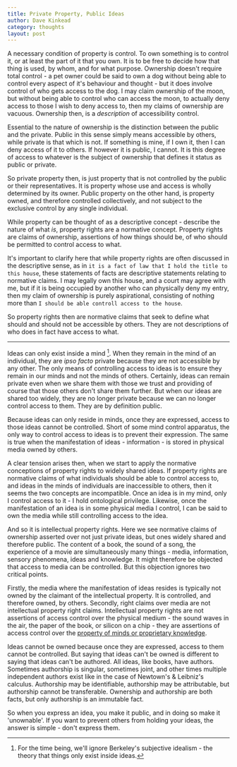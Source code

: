 ```yaml
---
title: Private Property, Public Ideas
author: Dave Kinkead
category: thoughts
layout: post
---
```


A necessary condition of property is control.  To own something is to control it, or at least the part of it that you own.  It is to be free to decide how that thing is used, by whom, and for what purpose.  Ownership doesn't require total control - a pet owner could be said to own a dog without being able to control every aspect of it's behaviour and thought - but it does involve control of who gets access to the dog.  I may claim ownership of the moon, but without being able to control who can access the moon, to actually deny access to those I wish to deny access to, then my claims of ownership are vacuous.  Ownership then, is a _description_ of accessibility control.

Essential to the nature of ownership is the distinction between the public and the private.  Public in this sense simply means accessible by others, while private is that which is not.  If something is mine, if I own it, then I can deny access of it to others.  If however it is public, I cannot.  It is this degree of access to whatever is the subject of ownership that defines it status as public or private.

So private property then, is just property that is not controlled by the public or their representatives.  It is property whose use and access is wholly determined by its owner.  Public property on the other hand, is property owned, and therefore controlled collectively, and not subject to the exclusive control by any single individual.  

While property can be thought of as a descriptive concept - describe the nature of what _is_, property rights are a normative concept.  Property rights are claims of ownership, assertions of how things should be, of who should be permitted to control access to what.

It's important to clarify here that while property rights are often discussed in the descriptive sense, as in `it is a fact of law that I hold the title to this house`, these statements of facts are descriptive statements relating to normative claims.  I may legally own this house, and a court may agree with me, but if it is being occupied by another who can physically deny my entry, then my claim of ownership is purely aspirational, consisting of nothing more than `I should be able controll access to the house`.

So property rights then are normative claims that seek to define what should and should not be accessible by others.  They are not descriptions of who does in fact have access to what.

---

Ideas can only exist inside a mind [^Berkeley].  When they remain in the mind of an individual, they are _ipso facto_ private because they are not accessible by any other.  The only means of controlling access to ideas is to ensure they remain in our minds and not the minds of others.  Certainly, ideas can remain private even when we share them with those we trust and providing of course that those others don't share them further.  But when our ideas are shared too widely, they are no longer private because we can no longer control access to them.  They are by definition public.

Because ideas can only reside in minds, once they are expressed, access to those ideas cannot be controlled.  Short of some mind control apparatus, the only way to control access to ideas is to prevent their expression.  The same is true when the manifestation of ideas - information - is stored in physical media owned by others.

A clear tension arises then, when we start to apply the normative conceptions of property rights to widely shared ideas.  If property rights are normative claims of what individuals should be able to control access to, and ideas in the minds of individuals are inaccessible to others, then it seems the two concepts are incompatible.  Once an idea is in my mind, only I control access to it - I hold ontological privilege.  Likewise, once the manifestation of an idea is in some physical media I control, I can be said to own the media while still controlling access to the idea.

And so it is intellectual property rights.  Here we see normative claims of ownership asserted over not just private ideas, but ones widely shared and therefore public.  The content of a book, the sound of a song, the experience of a movie are simultaneously many things - media, information, sensory phenomena, ideas and knowledge.  It might therefore be objected that access to media can be controlled.  But this objection ignores two critical points.  

Firstly, the media where the manifestation of ideas resides is typically not owned by the claimant of the intellectual property.  It is controlled, and therefore owned, by others.  Secondly, right claims over media are not intellectual property right claims.  Intellectual property rights are not assertions of access control over the physical medium - the sound waves in the air, the paper of the book, or silicon on a chip - they are assertions of access control over the [property of minds or proprietary knowledge](http://www.ipaustralia.gov.au/understanding-intellectual-property/).

Ideas cannot be owned because once they are expressed, access to them cannot be controlled.  But saying that ideas can't be owned is different to saying that ideas can't be authored.  All ideas, like books, have authors.  Sometimes authorship is singular, sometimes joint, and other times multiple independent authors exist like in the case of Newtown's & Leibniz's calculus.  Authorship may be identifiable, authorship may be attributable, but authorship cannot be transferable.  Ownership and authorship are both facts, but only authorship is an immutable fact.  

So when you express an idea, you make it public, and in doing so make it 'unownable'.  If you want to prevent others from holding your ideas, the answer is simple - don't express them.

[^Berkeley]: For the time being, we'll ignore Berkeley's subjective idealism - the theory that things only exist inside ideas.